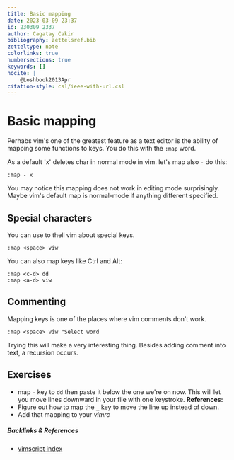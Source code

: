 ```yaml
---
title: Basic mapping
date: 2023-03-09 23:37
id: 230309_2337
author: Cagatay Cakir
bibliography: zettelsref.bib
zetteltype: note
colorlinks: true
numbersections: true
keywords: []
nocite: |
	@Loshbook2013Apr
citation-style: csl/ieee-with-url.csl
---
```


<!---tags:vim:--->

# Basic mapping 

Perhabs vim's one of the greatest feature as a text editor is the ability of
mapping some functions to keys. You do this with the `:map` word.

As a default 'x' deletes char in normal mode in vim. let's map also `-` do this:

	:map - x

You may notice this mapping does not work in editing mode surprisingly. Maybe
vim's default map is normal-mode if anything different specified.

## Special characters
You can use <keyname> to thell vim about special keys.

    :map <space> viw
You can also map keys like Ctrl and Alt:

    :map <c-d> dd
    :map <a-d> viw
    
## Commenting
Mapping keys is one of the places where vim comments don't work.

    :map <space> viw "Select word
 
Trying this will make a very interesting thing. Besides adding comment into text, a recursion occurs.
 
## Exercises
 
 - map `-` key to `dd` then paste it below the one we're on now. This will let
   you move lines downward in your file with one keystroke.  **References:**
 - Figure out how to map the `_` key to move the line up instead of down.
 - Add that mapping to your _vimrc_


##### Backlinks & References

- [vimscript index](230228_1010.md)
